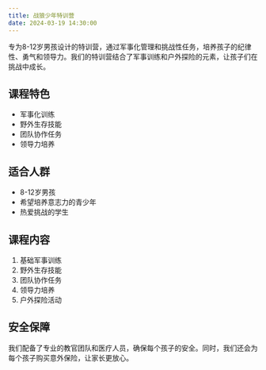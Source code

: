 ```yaml
---
title: 战狼少年特训营
date: 2024-03-19 14:30:00
---
```


专为8-12岁男孩设计的特训营，通过军事化管理和挑战性任务，培养孩子的纪律性、勇气和领导力。我们的特训营结合了军事训练和户外探险的元素，让孩子们在挑战中成长。

## 课程特色

- 军事化训练
- 野外生存技能
- 团队协作任务
- 领导力培养

## 适合人群

- 8-12岁男孩
- 希望培养意志力的青少年
- 热爱挑战的学生

## 课程内容

1. 基础军事训练
2. 野外生存技能
3. 团队协作任务
4. 领导力培养
5. 户外探险活动

## 安全保障

我们配备了专业的教官团队和医疗人员，确保每个孩子的安全。同时，我们还会为每个孩子购买意外保险，让家长更放心。 